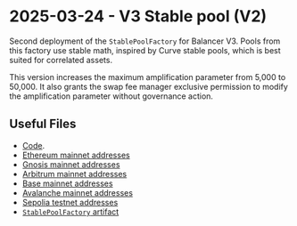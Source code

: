 # 2025-03-24 - V3 Stable pool (V2)

Second deployment of the `StablePoolFactory` for Balancer V3.
Pools from this factory use stable math, inspired by Curve stable pools, which is best suited for correlated assets.

This version increases the maximum amplification parameter from 5,000 to 50,000. It also grants the swap fee manager exclusive permission to modify the amplification parameter without governance action.

## Useful Files

- [Code](https://github.com/balancer/balancer-v3-monorepo/commit/e1ae7f091244ae20e5c1add3e7f89b6d33f48d23).
- [Ethereum mainnet addresses](./output/mainnet.json)
- [Gnosis mainnet addresses](./output/gnosis.json)
- [Arbitrum mainnet addresses](./output/arbitrum.json)
- [Base mainnet addresses](./output/base.json)
- [Avalanche mainnet addresses](./output/avalanche.json)
- [Sepolia testnet addresses](./output/sepolia.json)
- [`StablePoolFactory` artifact](./artifact/StablePoolFactory.json)
